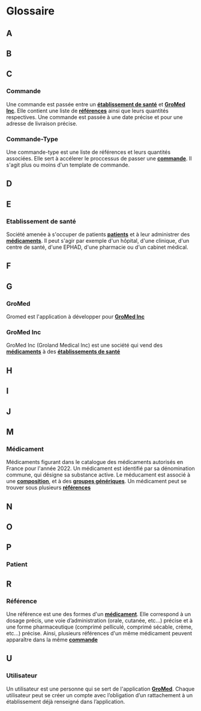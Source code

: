 # Glossaire

## A


## B

## C

### Commande
Une commande est passée entre un **[établissement de santé](#établissement-de-santé)** et **[GroMed Inc](#Gromed-Inc)**. Elle contient une liste de **[références](#reference)** ainsi que leurs quantités respectives. Une commande est passée à une date précise et pour une adresse de livraison précise.

### Commande-Type
Une commande-type est une liste de références et leurs quantités associées. Elle sert à accélerer le proccessus de passer une **[commande](#commande)**. Il s'agit plus ou moins d'un template de commande. 


## D

## E

### Etablissement de santé
Société amenée à s'occuper de patients **[patients](#patient)** et à leur administrer des **[médicaments](#médicament)**. Il peut s'agir par exemple d'un hôpital, d'une clinique, d'un centre de santé, d'une EPHAD,
d'une pharmacie ou d'un cabinet médical.


## F

## G

### GroMed
Gromed est l'application à développer pour **[GroMed Inc](#Gromed-Inc)**

### GroMed Inc
GroMed Inc (Groland Medical Inc) est une société qui vend des **[médicaments](#médicament)** à des **[établissements de santé](#établissement-de-santé)**

## H

## I

## J

## M

### Médicament

Médicaments figurant dans le catalogue des médicaments autorisés en France pour l'année 2022. Un médicament est identifié par sa dénomination commune, qui désigne sa substance active. Le méducament est associé à une **[composition](#composition)**, et à des **[groupes génériques](#groupe-générique)**. Un médicament peut se trouver sous plusieurs **[références](#référence)**

## N

## O

## P

### Patient

## R

### Référence
Une référence est une des formes d'un **[médicament](#médicament)**. Elle correspond à un dosage précis, une voie d’administration (orale, cutanée, etc...) précise et à une forme pharmaceutique (comprimé pelliculé, comprimé sécable, crème, etc...) précise. Ainsi, plusieurs références d'un même médicament peuvent apparaître dans la même **[commande](#commande)**

## U

### Utilisateur

Un utilisateur est une personne qui se sert de l'application **[GroMed](#GroMed)**. Chaque utilisateur peut se créer un compte avec l’obligation d’un rattachement à un établissement déjà renseigné dans l’application. 




